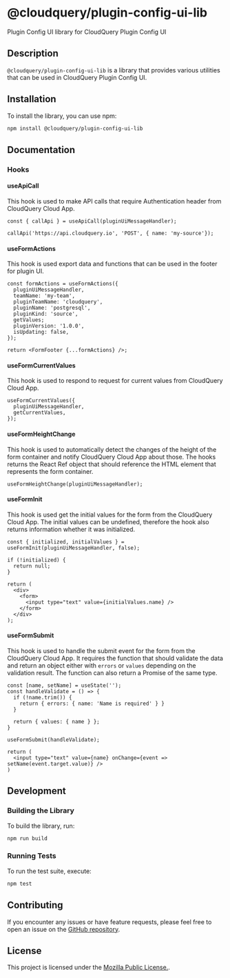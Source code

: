 # @cloudquery/plugin-config-ui-lib

Plugin Config UI library for CloudQuery Plugin Config UI

## Description

`@cloudquery/plugin-config-ui-lib` is a library that provides various utilities that can be used in CloudQuery Plugin Config UI.

## Installation

To install the library, you can use npm:

```bash
npm install @cloudquery/plugin-config-ui-lib
```

## Documentation

### Hooks

#### useApiCall

This hook is used to make API calls that require Authentication header from CloudQuery Cloud App.

```tsx
const { callApi } = useApiCall(pluginUiMessageHandler);

callApi('https://api.cloudquery.io', 'POST', { name: 'my-source'});
```

#### useFormActions

This hook is used export data and functions that can be used in the footer for plugin UI.

```tsx
const formActions = useFormActions({
  pluginUiMessageHandler,
  teamName: 'my-team',
  pluginTeamName: 'cloudquery',
  pluginName: 'postgresql',
  pluginKind: 'source',
  getValues;
  pluginVersion: '1.0.0',
  isUpdating: false,
});

return <FormFooter {...formActions} />;
```

#### useFormCurrentValues

This hook is used to respond to request for current values from CloudQuery Cloud App.

```tsx
useFormCurrentValues({
  pluginUiMessageHandler,
  getCurrentValues,
});
```

#### useFormHeightChange

This hook is used to automatically detect the changes of the height of the form container and notify CloudQuery Cloud App about those.
The hooks returns the React Ref object that should reference the HTML element that represents the form container.

```tsx
useFormHeightChange(pluginUiMessageHandler);
```

#### useFormInit

This hook is used get the initial values for the form from the CloudQuery Cloud App.
The initial values can be undefined, therefore the hook also returns information whether
it was initialized.

```tsx
const { initialized, initialValues } = useFormInit(pluginUiMessageHandler, false);

if (!initialized) {
  return null;
}

return (
  <div>
    <form>
      <input type="text" value={initialValues.name} />
    </form>
  </div>
);
```

#### useFormSubmit

This hook is used to handle the submit event for the form from the CloudQuery Cloud App.
It requires the function that should validate the data and return an object either with
`errors` or `values` depending on the validation result. The function can also return
a Promise of the same type.

```tsx
const [name, setName] = useState('');
const handleValidate = () => {
  if (!name.trim()) {
    return { errors: { name: 'Name is required' } }
  }

  return { values: { name } };
}

useFormSubmit(handleValidate);

return (
  <input type="text" value={name} onChange={event => setName(event.target.value)} />
)
```

## Development

### Building the Library

To build the library, run:

```bash
npm run build
```

### Running Tests

To run the test suite, execute:

```bash
npm test
```

## Contributing

If you encounter any issues or have feature requests, please feel free to open an issue on the [GitHub repository](https://github.com/cloudquery/plugin-config-ui-lib/issues).

## License

This project is licensed under the [Mozilla Public License.](LICENSE).
